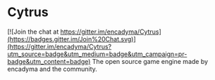 # Cytrus

[![Join the chat at https://gitter.im/encadyma/Cytrus](https://badges.gitter.im/Join%20Chat.svg)](https://gitter.im/encadyma/Cytrus?utm_source=badge&utm_medium=badge&utm_campaign=pr-badge&utm_content=badge)
The open source game engine made by encadyma and the community.
